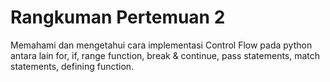 <h1>Rangkuman Pertemuan 2</h1>
Memahami dan mengetahui cara implementasi Control Flow pada python antara lain for, if, range function, break & continue, pass statements, match statements, defining function.